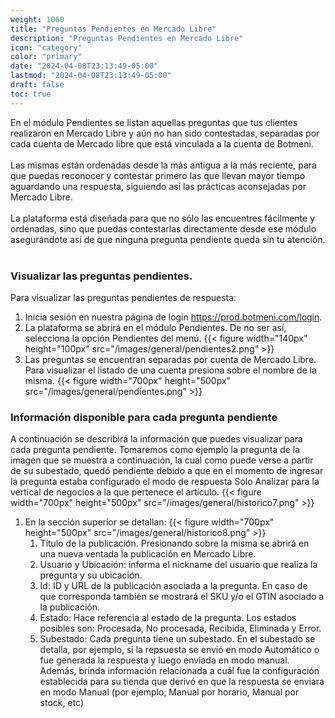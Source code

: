 ```yaml
---
weight: 1060
title: "Preguntas Pendientes en Mercado Libre"
description: "Preguntas Pendientes en Mercado Libre"
icon: "category"
color: "primary"
date: "2024-04-08T23:13:49-05:00"
lastmod: "2024-04-08T23:13:49-05:00"
draft: false
toc: true
---
```

En el módulo Pendientes se listan aquellas preguntas que tus clientes realizaron en Mercado Libre y aún no han sido contestadas, separadas por cada cuenta de Mercado libre que está vinculada a la cuenta de Botmeni.<br></br>
Las mismas están ordenadas desde la más antigua a la más reciente, para que puedas reconocer y contestar primero las que llevan mayor tiempo aguardando una respuesta, siguiendo así las prácticas aconsejadas por Mercado Libre.<br></br>
La plataforma está diseñada para que no sólo las encuentres fácilmente y ordenadas, sino que puedas contestarlas directamente desde ese módulo asegurándote así de que ninguna pregunta pendiente queda sin tu atención.<br></br>

### Visualizar las preguntas pendientes.
Para visualizar las preguntas pendientes de respuesta:
1. Inicia sesión en nuestra página de login <https://prod.botmeni.com/login>.
2. La plataforma se abrirá en el módulo Pendientes. De no ser así, selecciona la opción Pendientes del menú.
{{< figure width="140px" height="100px" src="/images/general/pendientes2.png" >}}
3. Las preguntas se encuentran separadas por cuenta de Mercado Libre. Para visualizar el listado de una cuenta presiona sobre el nombre de la misma.
{{< figure width="700px" height="500px" src="/images/general/pendientes.png" >}}

### Información disponible para cada pregunta pendiente
A continuación se describirá la información que puedes visualizar para cada pregunta pendiente. Tomaremos como ejemplo la pregunta de la imagen que se muestra a continuación, la cual como puede verse a partir de su subestado, quedó pendiente debido a que en el momento de ingresar la pregunta estaba configurado el modo de respuesta Solo Analizar para la vertical de negocios a la que pertenece el artículo.
{{< figure width="700px" height="500px" src="/images/general/historico7.png" >}}
1. En la sección superior se detallan:
{{< figure width="700px" height="500px" src="/images/general/historico8.png" >}}
    1. Título de la publicación. Presionando sobre la misma se abrirá en una nueva ventada la publicación en Mercado Libre.
    2. Usuario y Ubicación: informa el nickname del usuario que realiza la pregunta y su ubicación.
    3. Id: ID y URL de la publicación asociada a la pregunta. En caso de que corresponda también se mostrará el SKU y/o el GTIN asociado a la publicación.
    4. Estado: Hace referencia al estado de la pregunta. Los estados posibles son: Procesada, No procesada, Recibida, Eliminada y Error.
    5. Subestado: Cada pregunta tiene un subestado. En el subestado se detalla, por ejemplo, si la repsuesta se envió en modo Automático o fue generada la respuesta y luego enviada en modo manual. Además, brinda información relacionada a cuál fue la configuración establecida para su tienda que derivó en que la respuesta se enviara en modo Manual (por ejemplo, Manual por horario, Manual por stock, etc)
